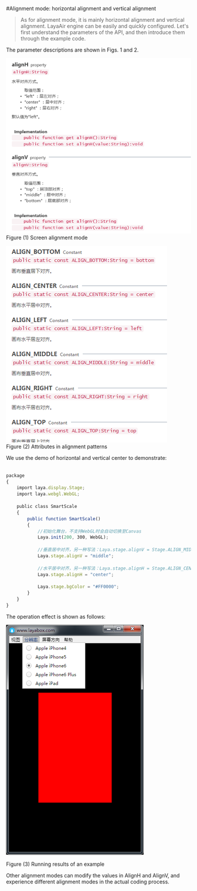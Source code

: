 #Alignment mode: horizontal alignment and vertical alignment

> As for alignment mode, it is mainly horizontal alignment and vertical alignment. LayaAir engine can be easily and quickly configured. Let's first understand the parameters of the API, and then introduce them through the example code.

The parameter descriptions are shown in Figs. 1 and 2.

​![image.png](img/1.png)<br/>
Figure (1) Screen alignment mode



​![blob.png](img/2.png)<br/>
Figure (2) Attributes in alignment patterns



We use the demo of horizontal and vertical center to demonstrate:


```javascript

package 
{
    import laya.display.Stage;
    import laya.webgl.WebGL;
 
    public class SmartScale
    {
        public function SmartScale() 
        {
            //初始化舞台，不支持WebGL时会自动切换至Canvas
            Laya.init(200, 300, WebGL);
       
            //垂直居中对齐，另一种写法：Laya.stage.alignV = Stage.ALIGN_MIDDLE
            Laya.stage.alignV = "middle";
             
            //水平居中对齐，另一种写法：Laya.stage.alignH = Stage.ALIGN_CENTER;
            Laya.stage.alignH = "center";
 
            Laya.stage.bgColor = "#FF0000";
        }
    }
}
```


The operation effect is shown as follows:

​![blob.png](img/3.png)<br/>

Figure (3) Running results of an example



Other alignment modes can modify the values in AlignH and AlignV, and experience different alignment modes in the actual coding process.